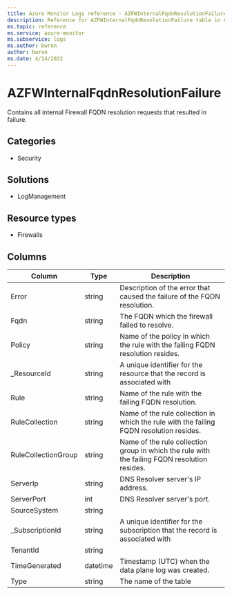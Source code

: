 ```yaml
---
title: Azure Monitor Logs reference - AZFWInternalFqdnResolutionFailure
description: Reference for AZFWInternalFqdnResolutionFailure table in Azure Monitor Logs.
ms.topic: reference
ms.service: azure-monitor
ms.subservice: logs
ms.author: bwren
author: bwren
ms.date: 4/14/2022
---
```


# AZFWInternalFqdnResolutionFailure

 Contains all internal Firewall FQDN resolution requests that resulted in failure.

## Categories

- Security
## Solutions

- LogManagement
## Resource types

- Firewalls




## Columns

| Column | Type | Description |
| --- | --- | --- |
| Error | string | Description of the error that caused the failure of the FQDN resolution. |
| Fqdn | string | The FQDN which the firewall failed to resolve. |
| Policy | string | Name of the policy in which the rule with the failing FQDN resolution resides. |
| _ResourceId | string | A unique identifier for the resource that the record is associated with |
| Rule | string | Name of the rule with the failing FQDN resolution. |
| RuleCollection | string | Name of the rule collection in which the rule with the failing FQDN resolution resides. |
| RuleCollectionGroup | string | Name of the rule collection group in which the rule with the failing FQDN resolution resides. |
| ServerIp | string | DNS Resolver server's IP address. |
| ServerPort | int | DNS Resolver server's port. |
| SourceSystem | string |  |
| _SubscriptionId | string | A unique identifier for the subscription that the record is associated with |
| TenantId | string |  |
| TimeGenerated | datetime | Timestamp (UTC) when the data plane log was created. |
| Type | string | The name of the table |
